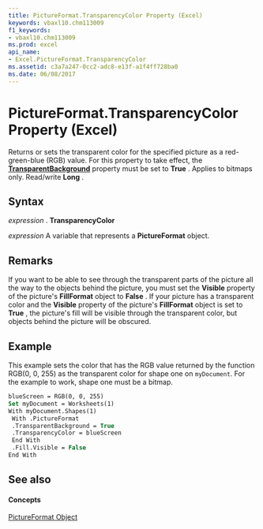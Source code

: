 ```yaml
---
title: PictureFormat.TransparencyColor Property (Excel)
keywords: vbaxl10.chm113009
f1_keywords:
- vbaxl10.chm113009
ms.prod: excel
api_name:
- Excel.PictureFormat.TransparencyColor
ms.assetid: c3a7a247-0cc2-adc8-e13f-a1f4ff728ba0
ms.date: 06/08/2017
---
```



# PictureFormat.TransparencyColor Property (Excel)

Returns or sets the transparent color for the specified picture as a red-green-blue (RGB) value. For this property to take effect, the  **[TransparentBackground](pictureformat-transparentbackground-property-excel.md)** property must be set to **True** . Applies to bitmaps only. Read/write **Long** .


## Syntax

 _expression_ . **TransparencyColor**

 _expression_ A variable that represents a **PictureFormat** object.


## Remarks

If you want to be able to see through the transparent parts of the picture all the way to the objects behind the picture, you must set the  **Visible** property of the picture's **FillFormat** object to **False** . If your picture has a transparent color and the **Visible** property of the picture's **FillFormat** object is set to **True** , the picture's fill will be visible through the transparent color, but objects behind the picture will be obscured.


## Example

This example sets the color that has the RGB value returned by the function RGB(0, 0, 255) as the transparent color for shape one on  `myDocument`. For the example to work, shape one must be a bitmap.


```vb
blueScreen = RGB(0, 0, 255) 
Set myDocument = Worksheets(1) 
With myDocument.Shapes(1) 
 With .PictureFormat 
 .TransparentBackground = True 
 .TransparencyColor = blueScreen 
 End With 
 .Fill.Visible = False 
End With
```


## See also


#### Concepts


[PictureFormat Object](pictureformat-object-excel.md)


